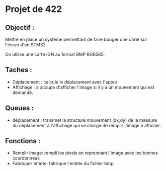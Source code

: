 # Projet de 422
## Objectif : 
Mettre en place un système permettant de faire bouger une carte sur l'écran d'un STM32.

On utilise une carte IGN au format BMP RGB565. 


[comment]: <> (Explique les différentes fonctions)

## Taches :
* Déplacement : calcule le déplacement avec l'appui
* Affichage : s'occupe d'afficher l'image si il y a un mouvement qui est demandé.

## Queues :
* déplacement : transmet la structure mouvement (dx,dy) de la maesure du déplacement à l'affichage qui se charge de remplir l'image à afficher. 

## Fonctions :
* Remplir image: rempli les pixels en reprennant l'image avec les bonnes coordonnées
* Fabriquer entete: fabrique l'entete du fichier bmp




